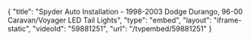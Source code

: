 {
    "title": "Spyder Auto Installation - 1998-2003 Dodge Durango, 96-00 Caravan\/Voyager LED Tail Lights",
    "type": "embed",
    "layout": "iframe-static",
    "videoId": "59881251",
    "url": "\/tvpembed\/59881251"
}